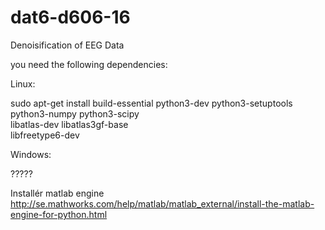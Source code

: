# dat6-d606-16
Denoisification of EEG Data

you need the following dependencies:

Linux:

sudo apt-get install build-essential python3-dev python3-setuptools \
                     python3-numpy python3-scipy \
                     libatlas-dev libatlas3gf-base \
                     libfreetype6-dev

Windows:

?????

Installér matlab engine
http://se.mathworks.com/help/matlab/matlab_external/install-the-matlab-engine-for-python.html